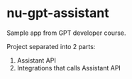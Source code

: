 # nu-gpt-assistant
Sample app from GPT developer course.

Project separated into 2 parts:
1. Assistant API
2. Integrations that calls Assistant API
